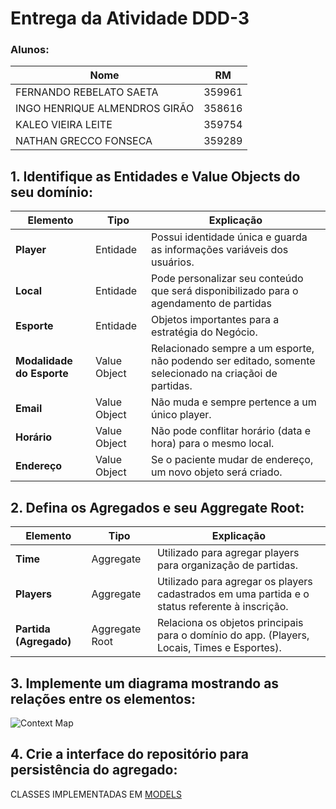 # Entrega da Atividade DDD-3

### Alunos:

| Nome                           | RM      |
|--------------------------------|--------|
| FERNANDO REBELATO SAETA       | 359961 |
| INGO HENRIQUE ALMENDROS GIRÃO | 358616 |
| KALEO VIEIRA LEITE            | 359754 |
| NATHAN GRECCO FONSECA         | 359289 |


## 1. Identifique as Entidades e Value Objects do seu domínio:

| **Elemento**            | **Tipo**         | **Explicação** |
|-------------------------|-----------------|---------------|
| **Player**               | Entidade        | Possui identidade única e guarda as informações variáveis dos usuários. |
| **Local**                 | Entidade        | Pode personalizar seu conteúdo que será disponibilizado para o agendamento de partidas |
| **Esporte**                 | Entidade        | Objetos importantes para a estratégia do Negócio.  |
| **Modalidade do Esporte**                 | Value Object        | Relacionado sempre a um esporte, não podendo ser editado, somente selecionado na criaçãoi de partidas.  |
| **Email**                    | Value Object    | Não muda e sempre pertence a um único player. |
| **Horário**                    | Value Object    | Não pode conflitar horário (data e hora) para o mesmo local. |
| **Endereço**               | Value Object    | Se o paciente mudar de endereço, um novo objeto será criado. |


## 2. Defina os Agregados e seu Aggregate Root:

| **Elemento**            | **Tipo**         | **Explicação** |
|-------------------------|-----------------|---------------|
| **Time**    | Aggregate | Utilizado para agregar players para organização de partidas. |
| **Players**    | Aggregate | Utilizado para agregar os players cadastrados em uma partida e o status referente à inscrição. |
| **Partida (Agregado)**    | Aggregate Root  | Relaciona os objetos principais para o domínio do app. (Players, Locais, Times e Esportes). |

## 3. Implemente um diagrama mostrando as relações entre os elementos:

![Context Map](/DDD-3/classes-uml.jpg)


## 4. Crie a interface do repositório para persistência do agregado:

CLASSES IMPLEMENTADAS EM [MODELS](/models)

